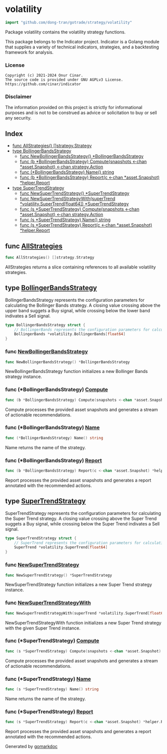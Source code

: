 <!-- Code generated by gomarkdoc. DO NOT EDIT -->

# volatility

```go
import "github.com/dong-tran/gotrade/strategy/volatility"
```

Package volatility contains the volatility strategy functions.

This package belongs to the Indicator project. Indicator is a Golang module that supplies a variety of technical indicators, strategies, and a backtesting framework for analysis.

### License

```
Copyright (c) 2021-2024 Onur Cinar.
The source code is provided under GNU AGPLv3 License.
https://github.com/cinar/indicator
```

### Disclaimer

The information provided on this project is strictly for informational purposes and is not to be construed as advice or solicitation to buy or sell any security.

## Index

- [func AllStrategies\(\) \[\]strategy.Strategy](<#AllStrategies>)
- [type BollingerBandsStrategy](<#BollingerBandsStrategy>)
  - [func NewBollingerBandsStrategy\(\) \*BollingerBandsStrategy](<#NewBollingerBandsStrategy>)
  - [func \(b \*BollingerBandsStrategy\) Compute\(snapshots \<\-chan \*asset.Snapshot\) \<\-chan strategy.Action](<#BollingerBandsStrategy.Compute>)
  - [func \(\*BollingerBandsStrategy\) Name\(\) string](<#BollingerBandsStrategy.Name>)
  - [func \(b \*BollingerBandsStrategy\) Report\(c \<\-chan \*asset.Snapshot\) \*helper.Report](<#BollingerBandsStrategy.Report>)
- [type SuperTrendStrategy](<#SuperTrendStrategy>)
  - [func NewSuperTrendStrategy\(\) \*SuperTrendStrategy](<#NewSuperTrendStrategy>)
  - [func NewSuperTrendStrategyWith\(superTrend \*volatility.SuperTrend\[float64\]\) \*SuperTrendStrategy](<#NewSuperTrendStrategyWith>)
  - [func \(s \*SuperTrendStrategy\) Compute\(snapshots \<\-chan \*asset.Snapshot\) \<\-chan strategy.Action](<#SuperTrendStrategy.Compute>)
  - [func \(s \*SuperTrendStrategy\) Name\(\) string](<#SuperTrendStrategy.Name>)
  - [func \(s \*SuperTrendStrategy\) Report\(c \<\-chan \*asset.Snapshot\) \*helper.Report](<#SuperTrendStrategy.Report>)


<a name="AllStrategies"></a>
## func [AllStrategies](<https://github.com/cinar/indicator/blob/master/strategy/volatility/volatility.go#L28>)

```go
func AllStrategies() []strategy.Strategy
```

AllStrategies returns a slice containing references to all available volatility strategies.

<a name="BollingerBandsStrategy"></a>
## type [BollingerBandsStrategy](<https://github.com/cinar/indicator/blob/master/strategy/volatility/bollinger_bands_strategy.go#L17-L20>)

BollingerBandsStrategy represents the configuration parameters for calculating the Bollinger Bands strategy. A closing value crossing above the upper band suggets a Buy signal, while crossing below the lower band indivates a Sell signal.

```go
type BollingerBandsStrategy struct {
    // BollingerBands represents the configuration parameters for calculating the Bollinger Bands.
    BollingerBands *volatility.BollingerBands[float64]
}
```

<a name="NewBollingerBandsStrategy"></a>
### func [NewBollingerBandsStrategy](<https://github.com/cinar/indicator/blob/master/strategy/volatility/bollinger_bands_strategy.go#L23>)

```go
func NewBollingerBandsStrategy() *BollingerBandsStrategy
```

NewBollingerBandsStrategy function initializes a new Bollinger Bands strategy instance.

<a name="BollingerBandsStrategy.Compute"></a>
### func \(\*BollingerBandsStrategy\) [Compute](<https://github.com/cinar/indicator/blob/master/strategy/volatility/bollinger_bands_strategy.go#L35>)

```go
func (b *BollingerBandsStrategy) Compute(snapshots <-chan *asset.Snapshot) <-chan strategy.Action
```

Compute processes the provided asset snapshots and generates a stream of actionable recommendations.

<a name="BollingerBandsStrategy.Name"></a>
### func \(\*BollingerBandsStrategy\) [Name](<https://github.com/cinar/indicator/blob/master/strategy/volatility/bollinger_bands_strategy.go#L30>)

```go
func (*BollingerBandsStrategy) Name() string
```

Name returns the name of the strategy.

<a name="BollingerBandsStrategy.Report"></a>
### func \(\*BollingerBandsStrategy\) [Report](<https://github.com/cinar/indicator/blob/master/strategy/volatility/bollinger_bands_strategy.go#L65>)

```go
func (b *BollingerBandsStrategy) Report(c <-chan *asset.Snapshot) *helper.Report
```

Report processes the provided asset snapshots and generates a report annotated with the recommended actions.

<a name="SuperTrendStrategy"></a>
## type [SuperTrendStrategy](<https://github.com/cinar/indicator/blob/master/strategy/volatility/super_trend_strategy.go#L19-L22>)

SuperTrendStrategy represents the configuration parameters for calculating the Super Trend strategy. A closing value crossing above the Super Trend suggets a Buy signal, while crossing below the Super Trend indivates a Sell signal.

```go
type SuperTrendStrategy struct {
    // SuperTrend represents the configuration parameters for calculating the Super Trend.
    SuperTrend *volatility.SuperTrend[float64]
}
```

<a name="NewSuperTrendStrategy"></a>
### func [NewSuperTrendStrategy](<https://github.com/cinar/indicator/blob/master/strategy/volatility/super_trend_strategy.go#L25>)

```go
func NewSuperTrendStrategy() *SuperTrendStrategy
```

NewSuperTrendStrategy function initializes a new Super Trend strategy instance.

<a name="NewSuperTrendStrategyWith"></a>
### func [NewSuperTrendStrategyWith](<https://github.com/cinar/indicator/blob/master/strategy/volatility/super_trend_strategy.go#L30>)

```go
func NewSuperTrendStrategyWith(superTrend *volatility.SuperTrend[float64]) *SuperTrendStrategy
```

NewSuperTrendStrategyWith function initializes a new Super Trend strategy with the given Super Trend instance.

<a name="SuperTrendStrategy.Compute"></a>
### func \(\*SuperTrendStrategy\) [Compute](<https://github.com/cinar/indicator/blob/master/strategy/volatility/super_trend_strategy.go#L42>)

```go
func (s *SuperTrendStrategy) Compute(snapshots <-chan *asset.Snapshot) <-chan strategy.Action
```

Compute processes the provided asset snapshots and generates a stream of actionable recommendations.

<a name="SuperTrendStrategy.Name"></a>
### func \(\*SuperTrendStrategy\) [Name](<https://github.com/cinar/indicator/blob/master/strategy/volatility/super_trend_strategy.go#L37>)

```go
func (s *SuperTrendStrategy) Name() string
```

Name returns the name of the strategy.

<a name="SuperTrendStrategy.Report"></a>
### func \(\*SuperTrendStrategy\) [Report](<https://github.com/cinar/indicator/blob/master/strategy/volatility/super_trend_strategy.go#L75>)

```go
func (s *SuperTrendStrategy) Report(c <-chan *asset.Snapshot) *helper.Report
```

Report processes the provided asset snapshots and generates a report annotated with the recommended actions.

Generated by [gomarkdoc](<https://github.com/princjef/gomarkdoc>)
